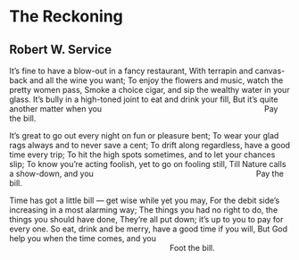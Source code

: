 # The Reckoning
## Robert W. Service
It’s fine to have a blow-out in a fancy restaurant,
With terrapin and canvas-back and all the wine you want;
To enjoy the flowers and music, watch the pretty women pass,
Smoke a choice cigar, and sip the wealthy water in your glass.
It’s bully in a high-toned joint to eat and drink your fill,
But it’s quite another matter when you
                                                                         Pay
the bill.

It’s great to go out every night on fun or pleasure bent;
To wear your glad rags always and to never save a cent;
To drift along regardless, have a good time every trip;
To hit the high spots sometimes, and to let your chances slip;
To know you’re acting foolish, yet to go on fooling still,
Till Nature calls a show-down, and you
                                                                         Pay
the bill.

Time has got a little bill — get wise while yet you may,
For the debit side’s increasing in a most alarming way;
The things you had no right to do, the things you should have done,
They’re all put down; it’s up to you to pay for every one.
So eat, drink and be merry, have a good time if you will,
But God help you when the time comes, and you
                                                                         Foot
the bill.